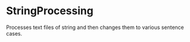 # StringProcessing
 Processes text files of string and then changes them to various sentence cases. 
